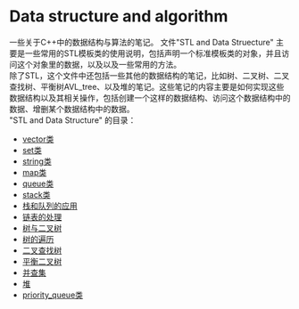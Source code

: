 # Data structure and algorithm
一些关于C++中的数据结构与算法的笔记。
文件"STL and Data Struecture" 主要是一些常用的STL模板类的使用说明，包括声明一个标准模板类的对象，并且访问这个对象里的数据，以及以及一些常用的方法。  
除了STL，这个文件中还包括一些其他的数据结构的笔记，比如树、二叉树、二叉查找树、平衡树AVL_tree、以及堆的笔记。这些笔记的内容主要是如何实现这些数据结构以及其相关操作，包括创建一个这样的数据结构、访问这个数据结构中的数据、增删某个数据结构中的数据。  
"STL and Data Structure" 的目录：
- [vector类](./STL%20and%20Data%20Structure.md#vector)  
- [set类](./STL%20and%20Data%20Structure.md#set)  
- [string类](./STL%20and%20Data%20Structure.md#string)  
- [map类](./STL%20and%20Data%20Structure.md#map)  
- [queue类](./STL%20and%20Data%20Structure.md#queue)  
- [stack类](./STL%20and%20Data%20Structure.md#stack)  
- [栈和队列的应用](./STL%20and%20Data%20Structure.md#stack&queue)  
- [链表的处理](./STL%20and%20Data%20Structure.md#linked_table)  
- [树与二叉树](./STL%20and%20Data%20Structure.md#binary_tree)  
- [树的遍历](./STL%20and%20Data%20Structure.md#tree)  
- [二叉查找树](./STL%20and%20Data%20Structure.md#bst)  
- [平衡二叉树](./STL%20and%20Data%20Structure.md#AVL_tree)  
- [并查集](./STL%20and%20Data%20Structure.md#union_and_find_set)  
- [堆](./STL%20and%20Data%20Structure.md#heap)  
- [priority_queue类](./STL%20and%20Data%20Structure.md#priority_queue)  
